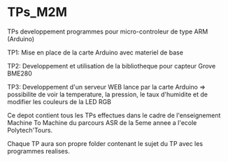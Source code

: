# TPs_M2M
TPs developpement programmes pour micro-controleur de type ARM (Arduino)

TP1: Mise en place de la carte Arduino avec materiel de base

TP2: Developpement et utilisation de la bibliotheque pour capteur Grove BME280

TP3: Developpement d'un serveur WEB lance par la carte Arduino => possibilite de voir la temperature, la pression, le taux d'humidite et de modifier
	les couleurs de la LED RGB


Ce depot contient tous les TPs effectues dans le cadre de l'enseignement Machine To Machine du parcours ASR de la 
  5eme annee a l'ecole Polytech'Tours.
  
Chaque TP aura son propre folder contenant le sujet du TP avec les programmes realises.
